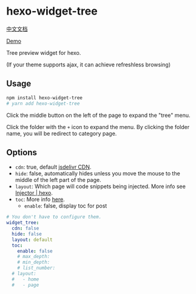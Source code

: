 # hexo-widget-tree

[中文文档](./README.zh.md)

[Demo](https://www.yunyoujun.cn/yun/widget-tree.html)

Tree preview widget for hexo.

(If your theme supports ajax, it can achieve refreshless browsing)

## Usage

```sh
npm install hexo-widget-tree
# yarn add hexo-widget-tree
```

Click the middle button on the left of the page to expand the "tree" menu.

Click the folder with the `+` icon to expand the menu. By clicking the folder name, you will be redirect to category page.

## Options

- `cdn`: true, default [jsdelivr CDN](https://cdn.jsdelivr.net/npm/hexo-widget-tree).
- `hide`: false, automatically hides unless you move the mouse to the middle of the left part of the page.
- `layout`: Which page will code snippets being injected. More info see [Injector | hexo](https://hexo.io/api/injector.html#to-lt-string-gt).
- `toc`: More info [here](https://hexo.io/docs/helpers#toc).
  - `enable`: false, display toc for post

```yaml
# You don't have to configure them.
widget_tree:
  cdn: false
  hide: false
  layout: default
  toc:
    enable: false
    # max_depth:
    # min_depth:
    # list_number:
  # layout:
  #   - home
  #   - page
```
